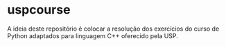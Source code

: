 # uspcourse

A ideia deste repositório é colocar a resolução dos exercícios do curso de Python adaptados para linguagem C++ oferecido pela USP.
